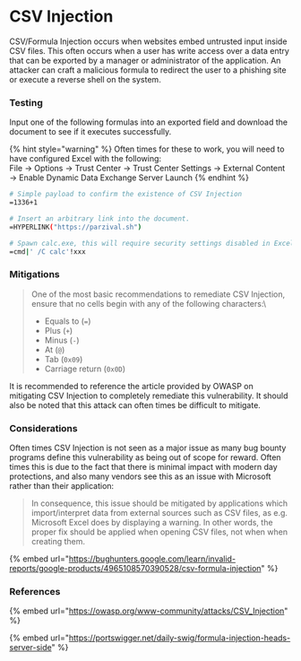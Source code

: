 # CSV Injection

CSV/Formula Injection occurs when websites embed untrusted input inside CSV files. This often occurs when a user has write access over a data entry that can be exported by a manager or administrator of the application. An attacker can craft a malicious formula to redirect the user to a phishing site or execute a reverse shell on the system.&#x20;

### Testing

Input one of the following formulas into an exported field and download the document to see if it executes successfully.

{% hint style="warning" %}
Often times for these to work, you will need to have configured Excel with the following: \
File → Options → Trust Center → Trust Center Settings → External Content → Enable Dynamic Data Exchange Server Launch
{% endhint %}

```bash
# Simple payload to confirm the existence of CSV Injection
=1336+1

# Insert an arbitrary link into the document.
=HYPERLINK("https://parzival.sh")

# Spawn calc.exe, this will require security settings disabled in Excel.
=cmd|' /C calc'!xxx
```

### Mitigations

> One of the most basic recommendations to remediate CSV Injection, ensure that no cells begin with any of the following characters:\
>
>
> * Equals to (`=`)
> * Plus (`+`)
> * Minus (`-`)
> * At (`@`)
> * Tab (`0x09`)
> * Carriage return (`0x0D`)

It is recommended to reference the article provided by OWASP on mitigating CSV Injection to completely remediate this vulnerability. It should also be noted that this attack can often times be difficult to mitigate.&#x20;

### Considerations

Often times CSV Injection is not seen as a major issue as many bug bounty programs define this vulnerability as being out of scope for reward. Often times this is due to the fact that there is minimal impact with modern day protections, and also many vendors see this as an issue with Microsoft rather than their application:

> In consequence, this issue should be mitigated by applications which import/interpret data from external sources such as CSV files, as e.g. Microsoft Excel does by displaying a warning. In other words, the proper fix should be applied when opening CSV files, not when when creating them.

{% embed url="https://bughunters.google.com/learn/invalid-reports/google-products/4965108570390528/csv-formula-injection" %}

### References

{% embed url="https://owasp.org/www-community/attacks/CSV_Injection" %}

{% embed url="https://portswigger.net/daily-swig/formula-injection-heads-server-side" %}
